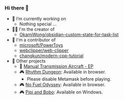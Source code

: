 ### Hi there 👋

- 🔭 I’m currently working on
  - Nothing special ...
- 👨‍💻 I'm the creator of
  - [OkamiWong/obsidian-custom-state-for-task-list](https://github.com/OkamiWong/obsidian-custom-state-for-task-list)
- 👯 I'm a contributor of
  - [microsoft/PowerToys](https://github.com/microsoft/PowerToys)
  - [webclipper/web-clipper](https://github.com/webclipper/web-clipper)
  - [changkun/modern-cpp-tutorial](https://github.com/changkun/modern-cpp-tutorial)
- 📌 Other projects
  - 🎵 [Manual Transmission Aircraft - EP](https://artists.landr.com/055120470547)
  - 🎮 [Rhythm Dungeon](https://okamiwong.github.io/rhythm-dungeon-test/): Available in browser.
    - Please disable Metamask before playing.
  - 🎮 [No Fuel Odyssey](https://freddiewang.itch.io/no-fuel-odyssey): Available in browser.
  - 🎮 [Pipi and Bobo](https://freddiewang.itch.io/pipi-and-bobo): Available on Windows.


<!--
**OkamiWong/OkamiWong** is a ✨ _special_ ✨ repository because its `README.md` (this file) appears on your GitHub profile.

Here are some ideas to get you started:

- 🔭 I’m currently working on ...
- 🌱 I’m currently learning ...
- 👯 I’m looking to collaborate on ...
- 🤔 I’m looking for help with ...
- 💬 Ask me about ...
- 📫 How to reach me: ...
- 😄 Pronouns: ...
- ⚡ Fun fact: ...
-->

